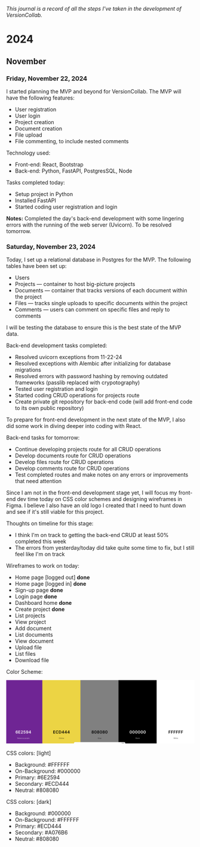 _This journal is a record of all the steps
I've taken in the development of 
VersionCollab._
# 2024
## November
### Friday, November 22, 2024
I started planning the MVP and beyond for 
VersionCollab. The MVP will have the 
following features:
* User registration
* User login
* Project creation
* Document creation
* File upload
* File commenting, to include nested comments

Technology used:
* Front-end: React, Bootstrap
* Back-end: Python, FastAPI, PostgresSQL, Node

Tasks completed today:
* Setup project in Python
* Installed FastAPI
* Started coding user registration and login

**Notes:** Completed the day's back-end 
development with some lingering errors 
with the running of the web server (Uvicorn).
To be resolved tomorrow.
### Saturday, November 23, 2024
Today, I set up a relational database in
Postgres for the MVP. The following 
tables have been set up:
* Users
* Projects — container to host big-picture projects
* Documents — container that tracks versions of each document within the project
* Files — tracks single uploads to specific documents within the project
* Comments — users can comment on specific files and reply to comments

I will be testing the database to ensure 
this is the best state of the MVP data.

Back-end development tasks completed:
* Resolved uvicorn exceptions from 11-22-24
* Resolved exceptions with Alembic after initializing for database migrations
* Resolved errors with password hashing by removing outdated frameworks (passlib replaced with crypotography)
* Tested user registration and login
* Started coding CRUD operations for projects route
* Create private git repository for back-end code (will add front-end code to its own public repository)

To prepare for front-end development in 
the next state of the MVP, I also did some
work in diving deeper into coding with 
React.

Back-end tasks for tomorrow:
* Continue developing projects route for all CRUD operations
* Develop documents route for CRUD operations
* Develop files route for CRUD operations
* Develop comments route for CRUD operations
* Test completed routes and make notes on any errors or improvements that need attention

Since I am not in the front-end development
stage yet, I will focus my front-end dev 
time today on CSS color schemes and 
designing wireframes in Figma. I believe 
I also have an old logo I created that 
I need to hunt down and see if it's still 
viable for this project.

Thoughts on timeline for this stage:

* I think I'm on track to getting the back-end CRUD at least 50% completed this week
* The errors from yesterday/today did take quite some time to fix, but I still feel like I'm on track

Wireframes to work on today:

* Home page [logged out] **done**
* Home page [logged in] **done**
* Sign-up page **done**
* Login page **done**
* Dashboard home **done**
* Create project **done**
* List projects
* View project
* Add document
* List documents
* View document
* Upload file
* List files
* Download file

Color Scheme:

![img.png](img.png)

CSS colors: [light]
* Background: #FFFFFF
* On-Background: #000000
* Primary: #6E2594
* Secondary: #ECD444
* Neutral: #808080

CSS colors: [dark] 
* Background: #000000
* On-Background: #FFFFFF
* Primary: #ECD444
* Secondary: #A076B6
* Neutral: #808080